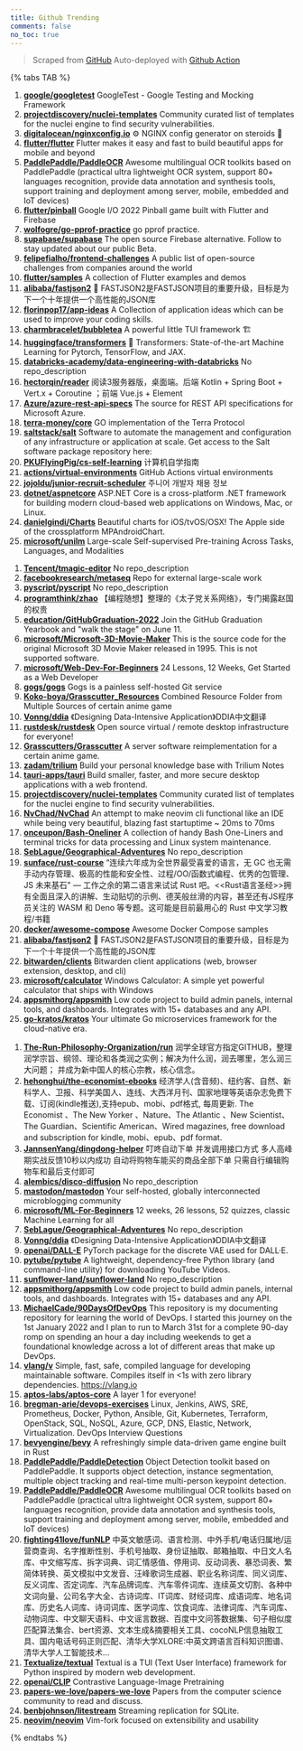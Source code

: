 ```yaml
---
title: Github Trending
comments: false
no_toc: true
---
```


> Scraped from [GitHub](https://github.com/trending)
Auto-deployed with [Github Action](https://docs.github.com/en/actions)

{% tabs TAB %}
<!-- tab Daily -->
1. [**google/googletest**](https://github.com/google/googletest)
GoogleTest - Google Testing and Mocking Framework
2. [**projectdiscovery/nuclei-templates**](https://github.com/projectdiscovery/nuclei-templates)
Community curated list of templates for the nuclei engine to find security vulnerabilities.
3. [**digitalocean/nginxconfig.io**](https://github.com/digitalocean/nginxconfig.io)
⚙️ NGINX config generator on steroids 💉
4. [**flutter/flutter**](https://github.com/flutter/flutter)
Flutter makes it easy and fast to build beautiful apps for mobile and beyond
5. [**PaddlePaddle/PaddleOCR**](https://github.com/PaddlePaddle/PaddleOCR)
Awesome multilingual OCR toolkits based on PaddlePaddle (practical ultra lightweight OCR system, support 80+ languages recognition, provide data annotation and synthesis tools, support training and deployment among server, mobile, embedded and IoT devices)
6. [**flutter/pinball**](https://github.com/flutter/pinball)
Google I/O 2022 Pinball game built with Flutter and Firebase
7. [**wolfogre/go-pprof-practice**](https://github.com/wolfogre/go-pprof-practice)
go pprof practice.
8. [**supabase/supabase**](https://github.com/supabase/supabase)
The open source Firebase alternative. Follow to stay updated about our public Beta.
9. [**felipefialho/frontend-challenges**](https://github.com/felipefialho/frontend-challenges)
A public list of open-source challenges from companies around the world
10. [**flutter/samples**](https://github.com/flutter/samples)
A collection of Flutter examples and demos
11. [**alibaba/fastjson2**](https://github.com/alibaba/fastjson2)
🚄 FASTJSON2是FASTJSON项目的重要升级，目标是为下一个十年提供一个高性能的JSON库
12. [**florinpop17/app-ideas**](https://github.com/florinpop17/app-ideas)
A Collection of application ideas which can be used to improve your coding skills.
13. [**charmbracelet/bubbletea**](https://github.com/charmbracelet/bubbletea)
A powerful little TUI framework 🏗
14. [**huggingface/transformers**](https://github.com/huggingface/transformers)
🤗 Transformers: State-of-the-art Machine Learning for Pytorch, TensorFlow, and JAX.
15. [**databricks-academy/data-engineering-with-databricks**](https://github.com/databricks-academy/data-engineering-with-databricks)
No repo_description
16. [**hectorqin/reader**](https://github.com/hectorqin/reader)
阅读3服务器版，桌面端。后端 Kotlin + Spring Boot + Vert.x + Coroutine ；前端 Vue.js + Element
17. [**Azure/azure-rest-api-specs**](https://github.com/Azure/azure-rest-api-specs)
The source for REST API specifications for Microsoft Azure.
18. [**terra-money/core**](https://github.com/terra-money/core)
GO implementation of the Terra Protocol
19. [**saltstack/salt**](https://github.com/saltstack/salt)
Software to automate the management and configuration of any infrastructure or application at scale. Get access to the Salt software package repository here:
20. [**PKUFlyingPig/cs-self-learning**](https://github.com/PKUFlyingPig/cs-self-learning)
计算机自学指南
21. [**actions/virtual-environments**](https://github.com/actions/virtual-environments)
GitHub Actions virtual environments
22. [**jojoldu/junior-recruit-scheduler**](https://github.com/jojoldu/junior-recruit-scheduler)
주니어 개발자 채용 정보
23. [**dotnet/aspnetcore**](https://github.com/dotnet/aspnetcore)
ASP.NET Core is a cross-platform .NET framework for building modern cloud-based web applications on Windows, Mac, or Linux.
24. [**danielgindi/Charts**](https://github.com/danielgindi/Charts)
Beautiful charts for iOS/tvOS/OSX! The Apple side of the crossplatform MPAndroidChart.
25. [**microsoft/unilm**](https://github.com/microsoft/unilm)
Large-scale Self-supervised Pre-training Across Tasks, Languages, and Modalities
<!-- endtab -->
<!-- tab Weekly -->
1. [**Tencent/tmagic-editor**](https://github.com/Tencent/tmagic-editor)
No repo_description
2. [**facebookresearch/metaseq**](https://github.com/facebookresearch/metaseq)
Repo for external large-scale work
3. [**pyscript/pyscript**](https://github.com/pyscript/pyscript)
No repo_description
4. [**programthink/zhao**](https://github.com/programthink/zhao)
【编程随想】整理的《太子党关系网络》，专门揭露赵国的权贵
5. [**education/GitHubGraduation-2022**](https://github.com/education/GitHubGraduation-2022)
Join the GitHub Graduation Yearbook and "walk the stage" on June 11.
6. [**microsoft/Microsoft-3D-Movie-Maker**](https://github.com/microsoft/Microsoft-3D-Movie-Maker)
This is the source code for the original Microsoft 3D Movie Maker released in 1995. This is not supported software.
7. [**microsoft/Web-Dev-For-Beginners**](https://github.com/microsoft/Web-Dev-For-Beginners)
24 Lessons, 12 Weeks, Get Started as a Web Developer
8. [**gogs/gogs**](https://github.com/gogs/gogs)
Gogs is a painless self-hosted Git service
9. [**Koko-boya/Grasscutter_Resources**](https://github.com/Koko-boya/Grasscutter_Resources)
Combined Resource Folder from Multiple Sources of certain anime game
10. [**Vonng/ddia**](https://github.com/Vonng/ddia)
《Designing Data-Intensive Application》DDIA中文翻译
11. [**rustdesk/rustdesk**](https://github.com/rustdesk/rustdesk)
Open source virtual / remote desktop infrastructure for everyone!
12. [**Grasscutters/Grasscutter**](https://github.com/Grasscutters/Grasscutter)
A server software reimplementation for a certain anime game.
13. [**zadam/trilium**](https://github.com/zadam/trilium)
Build your personal knowledge base with Trilium Notes
14. [**tauri-apps/tauri**](https://github.com/tauri-apps/tauri)
Build smaller, faster, and more secure desktop applications with a web frontend.
15. [**projectdiscovery/nuclei-templates**](https://github.com/projectdiscovery/nuclei-templates)
Community curated list of templates for the nuclei engine to find security vulnerabilities.
16. [**NvChad/NvChad**](https://github.com/NvChad/NvChad)
An attempt to make neovim cli functional like an IDE while being very beautiful, blazing fast startuptime ~ 20ms to 70ms
17. [**onceupon/Bash-Oneliner**](https://github.com/onceupon/Bash-Oneliner)
A collection of handy Bash One-Liners and terminal tricks for data processing and Linux system maintenance.
18. [**SebLague/Geographical-Adventures**](https://github.com/SebLague/Geographical-Adventures)
No repo_description
19. [**sunface/rust-course**](https://github.com/sunface/rust-course)
“连续六年成为全世界最受喜爱的语言，无 GC 也无需手动内存管理、极高的性能和安全性、过程/OO/函数式编程、优秀的包管理、JS 未来基石" — 工作之余的第二语言来试试 Rust 吧。<<Rust语言圣经>>拥有全面且深入的讲解、生动贴切的示例、德芙般丝滑的内容，甚至还有JS程序员关注的 WASM 和 Deno 等专题。这可能是目前最用心的 Rust 中文学习教程/书籍
20. [**docker/awesome-compose**](https://github.com/docker/awesome-compose)
Awesome Docker Compose samples
21. [**alibaba/fastjson2**](https://github.com/alibaba/fastjson2)
🚄 FASTJSON2是FASTJSON项目的重要升级，目标是为下一个十年提供一个高性能的JSON库
22. [**bitwarden/clients**](https://github.com/bitwarden/clients)
Bitwarden client applications (web, browser extension, desktop, and cli)
23. [**microsoft/calculator**](https://github.com/microsoft/calculator)
Windows Calculator: A simple yet powerful calculator that ships with Windows
24. [**appsmithorg/appsmith**](https://github.com/appsmithorg/appsmith)
Low code project to build admin panels, internal tools, and dashboards. Integrates with 15+ databases and any API.
25. [**go-kratos/kratos**](https://github.com/go-kratos/kratos)
Your ultimate Go microservices framework for the cloud-native era.
<!-- endtab -->
<!-- tab Monthly -->
1. [**The-Run-Philosophy-Organization/run**](https://github.com/The-Run-Philosophy-Organization/run)
润学全球官方指定GITHUB，整理润学宗旨、纲领、理论和各类润之实例；解决为什么润，润去哪里，怎么润三大问题； 并成为新中国人的核心宗教，核心信念。
2. [**hehonghui/the-economist-ebooks**](https://github.com/hehonghui/the-economist-ebooks)
经济学人(含音频)、纽约客、自然、新科学人、卫报、科学美国人、连线、大西洋月刊、国家地理等英语杂志免费下载、订阅(kindle推送),支持epub、mobi、pdf格式, 每周更新. The Economist 、The New Yorker 、Nature、The Atlantic 、New Scientist、The Guardian、Scientific American、Wired magazines, free download and subscription for kindle, mobi、epub、pdf format.
3. [**JannsenYang/dingdong-helper**](https://github.com/JannsenYang/dingdong-helper)
叮咚自动下单 并发调用接口方式 多人高峰期实战反馈10秒以内成功 自动将购物车能买的商品全部下单 只需自行编辑购物车和最后支付即可
4. [**alembics/disco-diffusion**](https://github.com/alembics/disco-diffusion)
No repo_description
5. [**mastodon/mastodon**](https://github.com/mastodon/mastodon)
Your self-hosted, globally interconnected microblogging community
6. [**microsoft/ML-For-Beginners**](https://github.com/microsoft/ML-For-Beginners)
12 weeks, 26 lessons, 52 quizzes, classic Machine Learning for all
7. [**SebLague/Geographical-Adventures**](https://github.com/SebLague/Geographical-Adventures)
No repo_description
8. [**Vonng/ddia**](https://github.com/Vonng/ddia)
《Designing Data-Intensive Application》DDIA中文翻译
9. [**openai/DALL-E**](https://github.com/openai/DALL-E)
PyTorch package for the discrete VAE used for DALL·E.
10. [**pytube/pytube**](https://github.com/pytube/pytube)
A lightweight, dependency-free Python library (and command-line utility) for downloading YouTube Videos.
11. [**sunflower-land/sunflower-land**](https://github.com/sunflower-land/sunflower-land)
No repo_description
12. [**appsmithorg/appsmith**](https://github.com/appsmithorg/appsmith)
Low code project to build admin panels, internal tools, and dashboards. Integrates with 15+ databases and any API.
13. [**MichaelCade/90DaysOfDevOps**](https://github.com/MichaelCade/90DaysOfDevOps)
This repository is my documenting repository for learning the world of DevOps. I started this journey on the 1st January 2022 and I plan to run to March 31st for a complete 90-day romp on spending an hour a day including weekends to get a foundational knowledge across a lot of different areas that make up DevOps.
14. [**vlang/v**](https://github.com/vlang/v)
Simple, fast, safe, compiled language for developing maintainable software. Compiles itself in <1s with zero library dependencies. https://vlang.io
15. [**aptos-labs/aptos-core**](https://github.com/aptos-labs/aptos-core)
A layer 1 for everyone!
16. [**bregman-arie/devops-exercises**](https://github.com/bregman-arie/devops-exercises)
Linux, Jenkins, AWS, SRE, Prometheus, Docker, Python, Ansible, Git, Kubernetes, Terraform, OpenStack, SQL, NoSQL, Azure, GCP, DNS, Elastic, Network, Virtualization. DevOps Interview Questions
17. [**bevyengine/bevy**](https://github.com/bevyengine/bevy)
A refreshingly simple data-driven game engine built in Rust
18. [**PaddlePaddle/PaddleDetection**](https://github.com/PaddlePaddle/PaddleDetection)
Object Detection toolkit based on PaddlePaddle. It supports object detection, instance segmentation, multiple object tracking and real-time multi-person keypoint detection.
19. [**PaddlePaddle/PaddleOCR**](https://github.com/PaddlePaddle/PaddleOCR)
Awesome multilingual OCR toolkits based on PaddlePaddle (practical ultra lightweight OCR system, support 80+ languages recognition, provide data annotation and synthesis tools, support training and deployment among server, mobile, embedded and IoT devices)
20. [**fighting41love/funNLP**](https://github.com/fighting41love/funNLP)
中英文敏感词、语言检测、中外手机/电话归属地/运营商查询、名字推断性别、手机号抽取、身份证抽取、邮箱抽取、中日文人名库、中文缩写库、拆字词典、词汇情感值、停用词、反动词表、暴恐词表、繁简体转换、英文模拟中文发音、汪峰歌词生成器、职业名称词库、同义词库、反义词库、否定词库、汽车品牌词库、汽车零件词库、连续英文切割、各种中文词向量、公司名字大全、古诗词库、IT词库、财经词库、成语词库、地名词库、历史名人词库、诗词词库、医学词库、饮食词库、法律词库、汽车词库、动物词库、中文聊天语料、中文谣言数据、百度中文问答数据集、句子相似度匹配算法集合、bert资源、文本生成&摘要相关工具、cocoNLP信息抽取工具、国内电话号码正则匹配、清华大学XLORE:中英文跨语言百科知识图谱、清华大学人工智能技术…
21. [**Textualize/textual**](https://github.com/Textualize/textual)
Textual is a TUI (Text User Interface) framework for Python inspired by modern web development.
22. [**openai/CLIP**](https://github.com/openai/CLIP)
Contrastive Language-Image Pretraining
23. [**papers-we-love/papers-we-love**](https://github.com/papers-we-love/papers-we-love)
Papers from the computer science community to read and discuss.
24. [**benbjohnson/litestream**](https://github.com/benbjohnson/litestream)
Streaming replication for SQLite.
25. [**neovim/neovim**](https://github.com/neovim/neovim)
Vim-fork focused on extensibility and usability
<!-- endtab -->
{% endtabs %}
